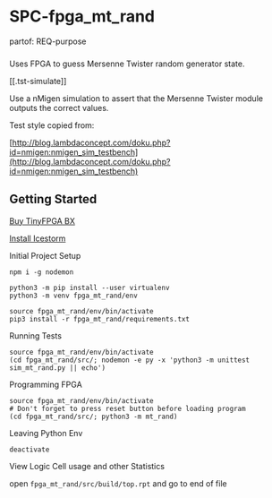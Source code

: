 # SPC-fpga_mt_rand
partof: REQ-purpose
###

Uses FPGA to guess Mersenne Twister random generator state.

[[.tst-simulate]]

Use a nMigen simulation to assert that the Mersenne Twister module
outputs the correct values.

Test style copied from:

[http://blog.lambdaconcept.com/doku.php?id=nmigen:nmigen_sim_testbench](http://blog.lambdaconcept.com/doku.php?id=nmigen:nmigen_sim_testbench)

## Getting Started

[Buy TinyFPGA BX](https://www.crowdsupply.com/tinyfpga/tinyfpga-bx)

[Install Icestorm](http://www.clifford.at/icestorm)


Initial Project Setup

```
npm i -g nodemon

python3 -m pip install --user virtualenv
python3 -m venv fpga_mt_rand/env

source fpga_mt_rand/env/bin/activate
pip3 install -r fpga_mt_rand/requirements.txt
```

Running Tests

```
source fpga_mt_rand/env/bin/activate
(cd fpga_mt_rand/src/; nodemon -e py -x 'python3 -m unittest sim_mt_rand.py || echo')
```

Programming FPGA

```
source fpga_mt_rand/env/bin/activate
# Don't forget to press reset button before loading program
(cd fpga_mt_rand/src/; python3 -m mt_rand)
```

Leaving Python Env

```
deactivate
```

View Logic Cell usage and other Statistics


open `fpga_mt_rand/src/build/top.rpt` and go to end of file

